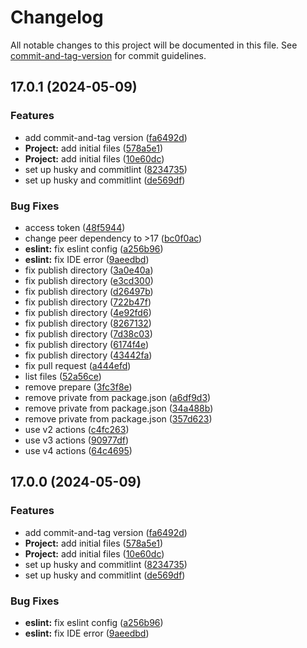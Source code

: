 # Changelog

All notable changes to this project will be documented in this file. See [commit-and-tag-version](https://github.com/absolute-version/commit-and-tag-version) for commit guidelines.

## 17.0.1 (2024-05-09)


### Features

* add commit-and-tag version ([fa6492d](https://github.com/codingsamuel/mosa-ng/commit/fa6492df5ab5945ca73a582356319f77f2ebf780))
* **Project:** add initial files ([578a5e1](https://github.com/codingsamuel/mosa-ng/commit/578a5e1e122f06e113ee121f9aaa10f6d6637e90))
* **Project:** add initial files ([10e60dc](https://github.com/codingsamuel/mosa-ng/commit/10e60dc677b1b41826a9b7c8f14f35c8fbfb9701))
* set up husky and commitlint ([8234735](https://github.com/codingsamuel/mosa-ng/commit/8234735ad192e000912b994e2f2da3f9d5b9ae69))
* set up husky and commitlint ([de569df](https://github.com/codingsamuel/mosa-ng/commit/de569dfb1f53485fddf17eeba6d071d54620349f))


### Bug Fixes

* access token ([48f5944](https://github.com/codingsamuel/mosa-ng/commit/48f59448c7096bd3571cfdeb9bbbda8922de837f))
* change peer dependency to >17 ([bc0f0ac](https://github.com/codingsamuel/mosa-ng/commit/bc0f0acf5bc9b1d22fe81aa6e92a59ae2c9dca60))
* **eslint:** fix eslint config ([a256b96](https://github.com/codingsamuel/mosa-ng/commit/a256b963fc4e5aa1020b48604db4be9971feedca))
* **eslint:** fix IDE error ([9aeedbd](https://github.com/codingsamuel/mosa-ng/commit/9aeedbdcc2110e40cb5ed70af34a2f5fbd8d340a))
* fix publish directory ([3a0e40a](https://github.com/codingsamuel/mosa-ng/commit/3a0e40af66374042ee5eff959303c697283eed0d))
* fix publish directory ([e3cd300](https://github.com/codingsamuel/mosa-ng/commit/e3cd30027e9680d2556d3d9f15ba2dec86e102da))
* fix publish directory ([d26497b](https://github.com/codingsamuel/mosa-ng/commit/d26497bf7e37986965ae45fe9af470d39e3e9fe4))
* fix publish directory ([722b47f](https://github.com/codingsamuel/mosa-ng/commit/722b47ff77b672d0f0ebeb88118e3c0d7fb6b108))
* fix publish directory ([4e92fd6](https://github.com/codingsamuel/mosa-ng/commit/4e92fd6bf5aae4bb3a52f31b9192545d98e91f79))
* fix publish directory ([8267132](https://github.com/codingsamuel/mosa-ng/commit/826713295d7577ae67bf904052cdff7acc0238ec))
* fix publish directory ([7d38c03](https://github.com/codingsamuel/mosa-ng/commit/7d38c03ae74f6637347565d703d4fd4d9859d0ca))
* fix publish directory ([6174f4e](https://github.com/codingsamuel/mosa-ng/commit/6174f4eebcc3c5e963cd31bc4c9f6aa76b72e7a0))
* fix publish directory ([43442fa](https://github.com/codingsamuel/mosa-ng/commit/43442fa97e40ebb6331853ee6b6d1f496fd91120))
* fix pull request ([a444efd](https://github.com/codingsamuel/mosa-ng/commit/a444efdbbc5679f3766ce9abe6d9e01368d2bf89))
* list files ([52a56ce](https://github.com/codingsamuel/mosa-ng/commit/52a56ce5e2667b6d392f1ba4afe11ad053ff8843))
* remove prepare ([3fc3f8e](https://github.com/codingsamuel/mosa-ng/commit/3fc3f8e7882a996697ae5bed237eee1bd0f899e0))
* remove private from package.json ([a6df9d3](https://github.com/codingsamuel/mosa-ng/commit/a6df9d39566970050726b18071cb4f343aa4d629))
* remove private from package.json ([34a488b](https://github.com/codingsamuel/mosa-ng/commit/34a488bf53213c8d7a70b5c58b98288ac9520c32))
* remove private from package.json ([357d623](https://github.com/codingsamuel/mosa-ng/commit/357d62369077976a87a25217a0b8117fd00d8a7c))
* use v2 actions ([c4fc263](https://github.com/codingsamuel/mosa-ng/commit/c4fc263b69aac1ea34c5f62e66dbe5ca80f19d5d))
* use v3 actions ([90977df](https://github.com/codingsamuel/mosa-ng/commit/90977dff8ceb06606c0d3e8f091dec45141019fc))
* use v4 actions ([64c4695](https://github.com/codingsamuel/mosa-ng/commit/64c4695560fd3a4156d006a126ca47b769e57c96))

## 17.0.0 (2024-05-09)


### Features

* add commit-and-tag version ([fa6492d](https://github.com/codingsamuel/mosa-ng/commit/fa6492df5ab5945ca73a582356319f77f2ebf780))
* **Project:** add initial files ([578a5e1](https://github.com/codingsamuel/mosa-ng/commit/578a5e1e122f06e113ee121f9aaa10f6d6637e90))
* **Project:** add initial files ([10e60dc](https://github.com/codingsamuel/mosa-ng/commit/10e60dc677b1b41826a9b7c8f14f35c8fbfb9701))
* set up husky and commitlint ([8234735](https://github.com/codingsamuel/mosa-ng/commit/8234735ad192e000912b994e2f2da3f9d5b9ae69))
* set up husky and commitlint ([de569df](https://github.com/codingsamuel/mosa-ng/commit/de569dfb1f53485fddf17eeba6d071d54620349f))


### Bug Fixes

* **eslint:** fix eslint config ([a256b96](https://github.com/codingsamuel/mosa-ng/commit/a256b963fc4e5aa1020b48604db4be9971feedca))
* **eslint:** fix IDE error ([9aeedbd](https://github.com/codingsamuel/mosa-ng/commit/9aeedbdcc2110e40cb5ed70af34a2f5fbd8d340a))
